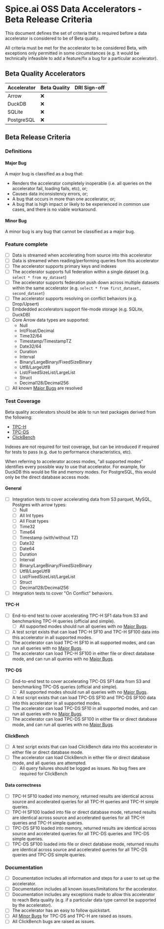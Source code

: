 # Spice.ai OSS Data Accelerators - Beta Release Criteria

This document defines the set of criteria that is required before a data accelerator is considered to be of Beta quality.

All criteria must be met for the accelerator to be considered Beta, with exceptions only permitted in some circumstances (e.g. it would be technically infeasible to add a feature/fix a bug for a particular accelerator).

## Beta Quality Accelerators

| Accelerator | Beta Quality | DRI Sign-off |
| - | - | - |
| Arrow | ❌ |  |
| DuckDB | ❌ |  |
| SQLite | ❌ |  |
| PostgreSQL | ❌ |  |

## Beta Release Criteria

### Definitions

#### Major Bug

A major bug is classified as a bug that:

- Renders the accelerator completely inoperable (i.e. all queries on the accelerator fail, loading fails, etc), or;
- Causes data inconsistency errors, or;
- A bug that occurs in more than one accelerator, or;
- A bug that is high impact or likely to be experienced in common use cases, and there is no viable workaround.

#### Minor Bug

A minor bug is any bug that cannot be classified as a major bug.

### Feature complete

- [ ] Data is streamed when accelerating from source into this accelerator
- [ ] Data is streamed when reading/performing queries from this accelerator
- [ ] The accelerator supports primary keys and indexes
- [ ] The accelerator supports full federation within a single dataset (e.g. `select * from my_dataset`)
- [ ] The accelerator supports federation push down across multiple datasets within the same accelerator (e.g. `select * from first_dataset, second_dataset`)
- [ ] The accelerator supports resolving on conflict behaviors (e.g. Drop/Upsert)
- [ ] Embdedded accelerators support file-mode storage (e.g. SQLite, DuckDB)
- [ ] Core Arrow data types are supported:
  - Null
  - Int/Float/Decimal
  - Time32/64
  - Timestamp/TimestampTZ
  - Date32/64
  - Duration
  - Interval
  - Binary/LargeBinary/FixedSizeBinary
  - Utf8/LargeUtf8
  - List/FixedSizeList/LargeList
  - Struct
  - Decimal128/Decimal256
- [ ] All known [Major Bugs](#definitions) are resolved

### Test Coverage

Beta quality accelerators should be able to run test packages derived from the following:

- [TPC-H](https://www.tpc.org/TPC-H/)
- [TPC-DS](https://www.tpc.org/TPC-DS/)
- [ClickBench](https://github.com/ClickHouse/ClickBench)

Indexes are not required for test coverage, but can be introduced if required for tests to pass (e.g. due to performance characteristics, etc).

When referring to accelerator access modes, "all supported modes" identifies every possible way to use that accelerator. For example, for DuckDB this would be file and memory modes. For PostgreSQL, this would only be the direct database access mode.

#### General

- [ ] Integration tests to cover accelerating data from S3 parquet, MySQL, Postgres with arrow types:
  - [ ] Null
  - [ ] All Int types
  - [ ] All Float types
  - [ ] Time32
  - [ ] Time64
  - [ ] Timestamp (with/without TZ)
  - [ ] Date32
  - [ ] Date64
  - [ ] Duration
  - [ ] Interval
  - [ ] Binary/LargeBinary/FixedSizeBinary
  - [ ] Utf8/LargeUtf8
  - [ ] List/FixedSizeList/LargeList
  - [ ] Struct
  - [ ] Decimal128/Decimal256
- [ ] Integration tests to cover "On Conflict" behaviors.

#### TPC-H

- [ ] End-to-end test to cover accelerating TPC-H SF1 data from S3 and benchmarking TPC-H queries (official and simple).
  - [ ] All supported modes should run all queries with no [Major Bugs](#definitions).
- [ ] A test script exists that can load TPC-H SF10 and TPC-H SF100 data into this accelerator in all supported modes.
- [ ] The accelerator can load TPC-H SF10 in all supported modes, and can run all queries with no [Major Bugs](#definitions).
- [ ] The accelerator can load TPC-H SF100 in either file or direct database mode, and can run all queries with no [Major Bugs](#definitions).

#### TPC-DS

- [ ] End-to-end test to cover accelerating TPC-DS SF1 data from S3 and benchmarking TPC-DS queries (official and simple).
  - [ ] All supported modes should run all queries with no [Major Bugs](#definitions).
- [ ] A test script exists that can load TPC-DS SF10 and TPC-DS SF100 data into this accelerator in all supported modes.
- [ ] The accelerator can load TPC-DS SF10 in all supported modes, and can run all queries with no [Major Bugs](#definitions).
- [ ] The accelerator can load TPC-DS SF100 in either file or direct database mode, and can run all queries with no [Major Bugs](#definitions).

#### ClickBench

- [ ] A test script exists that can load ClickBench data into this accelerator in either file or direct database mode.
- [ ] The accelerator can load ClickBench in either file or direct database mode, and all queries are attempted.
  - [ ] All query failures should be logged as issues. No bug fixes are required for ClickBench

#### Data correctness

- [ ] TPC-H SF10 loaded into memory, returned results are identical across source and accelerated queries for all TPC-H queries and TPC-H simple queries.
- [ ] TPC-H SF100 loaded into file or direct database mode, returned results are identical across source and accelerated queries for all TPC-H queries and TPC-H simple queries.
- [ ] TPC-DS SF10 loaded into memory, returned results are identical across source and accelerated queries for all TPC-DS queries and TPC-DS simple queries.
- [ ] TPC-DS SF100 loaded into file or direct database mode, returned results are identical across source and accelerated queries for all TPC-DS queries and TPC-DS simple queries.

### Documentation

- [ ] Documentation includes all information and steps for a user to set up the accelerator.
- [ ] Documentation includes all known issues/limitations for the accelerator.
- [ ] Documentation includes any exceptions made to allow this accelerator to reach Beta quality (e.g. if a particular data type cannot be supported by the accelerator).
- [ ] The accelerator has an easy to follow quickstart.
- [ ] All [Minor Bugs](#definitions) for TPC-DS and TPC-H are raised as issues.
- [ ] All ClickBench bugs are raised as issues.
